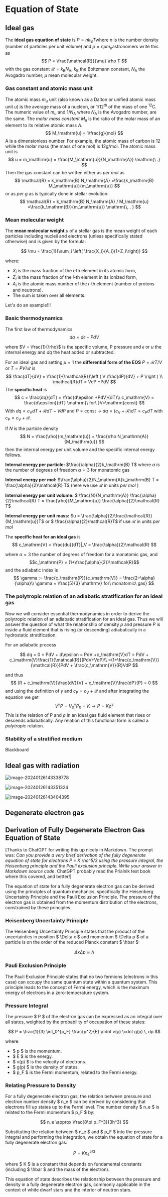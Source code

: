 # Equation of State

## Ideal gas

The **ideal gas equation of state** is $P = n k_\mathrm{B} T$​ where $n$ is the number density (number of particles per unit volume) and $\rho = n \mu m_\mathrm{u}$​ astronomers write this as  
$$
P = \frac{\mathcal{R}}{\mu} \rho T
$$
with the gas constant $\mathcal{R} = k_\mathrm{B} N_\mathrm{A}$, $k_\mathrm{B}$ the Boltzmann constant,  $N_\mathrm{A}$ the Avogadro number, $\mu$​ mean molecular weight.

### Gas constant and atomic mass unit

The atomic mass $m_\mathrm{u}$ unit (also known as a Dalton or unified atomic mass unit $u$) is the average mass of a nucleon, or $1/12^\mathrm{th}$ of the mass of one $\mathrm{^{12}C}$. The numeric value of  $m_\mathrm{u}$ and $1/N_\mathrm{A}$ where $N_\mathrm{A}$ is the Avogadro number, are the same. The _molar mass constant_ $M_\mathrm{u}$ is the ratio of the molar mass of an element to its relative atomic mass $A$. 
$$
M_\mathrm{u} = 1\frac{g}{mol} 
$$
A is a dimensionless number. For example, the atomic mass of carbon is 12 while the molar mass (the mass of one mol) is $12 \mathrm{g/mol}$. The atomic mass unit is
$$
u = m_\mathrm{u} = \frac{M_\mathrm{u}}{N_\mathrm{A}} \mathrm{\ .}
$$
Then the gas constant can be written either as _per mol_ as  
$$
\mathcal{R} = k_\mathrm{B} N_\mathrm{A} =\frac{k_\mathrm{B}  M_\mathrm{u}}{m_\mathrm{u}}
$$
or as _per g_ as is typically done in stellar evolution: 
$$
\mathcal{R} = k_\mathrm{B} N_\mathrm{A} / M_\mathrm{u}  =\frac{k_\mathrm{B}}{m_\mathrm{u}} \mathrm{\, . }
$$

### Mean molecular weight

The **mean molecular weight** $\mu$ of a stellar gas is the mean weight of each particles including nucleii and electrons (unless specifically stated otherwise) and is given by the formula:

$$
\mu = \frac{1}{\sum_i \left( \frac{X_i}{A_i}(1+Z_i\right)}
$$

where:
-  $X_i$ is the mass fraction of the $i$-th element in its atomic form,
-  $Z_i$ is the mass fraction of the $i$-th element in its ionized form,
- $A_i$ is the atomic mass number of the $i$-th element (number of protons and neutrons).
-  The sum is taken over all elements.

Let's do an example!!!

### Basic thermodynamics 

The first law of thermodynamics
$$
dq = d\epsilon + PdV
$$

where $V = \frac{1}{\rho}$ is the specific volume, P pressure and $\epsilon$ or $u$ the internal energy and $dq$​ the heat added or subtracted. 

For an ideal gas and setting $\mu = 1$ the **differential form of the EOS** $P = \mathcal{R} T / V$ or $T = P V /\mathcal{R}$ is 
$$
\frac{dT}{dV} = \frac{1}{\mathcal{R}}\left ( V \frac{dP}{dV} + P \right ) \\
\mathcal{R}dT = VdP +PdV
$$
The **specific heat** is 
$$
c = \frac{dq}{dT} = \frac{d\epsilon +PdV}{dT}\\
c_\mathrm{V} = \frac{d\epsilon}{dT} \mathrm{\ for\ }V=\mathrm{const}
$$
With $dq = c_\mathrm{V}dT + \mathcal{R}dT - VdP$ and $P=\mathrm{const}$ $\rightarrow$ $dq = (c_\mathrm{V} + \mathcal{R})dT = c_\mathrm{P}dT$ with $c_\mathrm{P} = c_\mathrm{V} + \mathcal{R}$​.



If $N$ is the particle density 
$$
N = \frac{\rho}{m_\mathrm{u}} = \frac{\rho N_\mathrm{A}}{M_\mathrm{u}}
$$
then the internal energy per unit volume and the specific internal energy follows. 

**Internal energy per particle:** $\frac{\alpha}{2}k_\mathrm{B} T$ where $\alpha$ is the number of degrees of freedom $\alpha=3$ for monatomic gas

**Internal energy per mol:** $\frac{\alpha}{2}N_\mathrm{A}k_\mathrm{B} T = \frac{\alpha}{2}\mathcal{R} T$ (here we use $\mathcal{R}$ in units _per mol_ )

**Internal energy per unit volume:** $ \frac{N}{N_\mathrm{A}}  \frac{\alpha}{2}\mathcal{R} T = \frac{\rho}{M_\mathrm{u}} \frac{\alpha}{2}\mathcal{R} T$

**Internal energy per unit mass:** $u =  \frac{\alpha}{2}\frac{\mathcal{R}}{M_\mathrm{u}}T$ or $ \frac{\alpha}{2}\mathcal{R}T$ if  use $\mathcal{R}$ in units _per mol_ 



The **specific heat for an ideal gas** is
$$
c_\mathrm{V} = \frac{du}{dT}|_V = \frac{\alpha}{2}\mathcal{R}
$$

where $\alpha = 3$ the number of degrees of freedom for a monatomic gas, and $$c_\mathrm{P} = (1+\frac{\alpha}{2})\mathcal{R}$$ and the adiabatic index is
$$
\gamma := \frac{c_\mathrm{P}}{c_\mathrm{V}} = \frac{2+\alpha}{\alpha}\\
\gamma = \frac{5}{3} \mathrm{\ for\ monatomic\ gas}
$$

### The polytropic relation of an adiabatic stratification for an ideal gas

Now we will consider essential thermodynamics in order to derive the polytropic relation of an adiabatic stratification for an ideal gas. Thus we will answer the question of what the relationship
of density $\rho$ and pressure $P$ is inside a fluid element that is rising (or descending) adiabatically in a hydrostatic stratification.

For an adiabatic process 

$$
dq = 0 = PdV + d\epsilon = PdV +c_\mathrm{V}dT = PdV + c_\mathrm{V}\frac{1}{\mathcal{R}}(PdV+VdP)\\
=(1+\frac{c_\mathrm{V}}{\mathcal{R}})PdV + \frac{c_\mathrm{V}}{R}VdP
$$

and thus
$$
(R + c_\mathrm{V})\frac{dV}{V} + c_\mathrm{V}\frac{dP}{P} = 0
$$
and using the definition of $\gamma$ and  $c_\mathrm{P} = c_\mathrm{V} + \mathcal{R}$ and after integrating the equation we get
$$
V^\gamma P = V_0^\gamma P_0 = K \rightarrow P = K \rho^\gamma
$$
This is the relation of P and $\rho$​ in an ideal gas fluid element that rises or descends adiabatically. Any relation of this functional form is called a _polytropic_ relation.

### Stability of a stratified medium

Blackboard



## Ideal gas with radiation

![image-20240126143338778](5.Equation_of_state.assets/image-20240126143338778.png)

![image-20240126143351324](5.Equation_of_state.assets/image-20240126143351324.png)

![image-20240126143404395](5.Equation_of_state.assets/image-20240126143404395.png)

## Degenerate electron gas

## Derivation of Fully Degenerate Electron Gas Equation of State

[Thanks to ChatGPT for writing this up nicely in Markdown. The prompt was: _Can you provide a very brief derivation of the fully degenerate equation of state for electrons P = K rho^5/3 using the pressure integral, the Heisenberg principle and the Pauli exclusion principle. Write your answer in Markdown source code_. ChatGPT probably read the Prialnik text book where this covered, and better!]

The equation of state for a fully degenerate electron gas can be derived using the principles of quantum mechanics, specifically the Heisenberg Uncertainty Principle and the Pauli Exclusion Principle. The pressure of the electron gas is obtained from the momentum distribution of the electrons, constrained by these principles.

### Heisenberg Uncertainty Principle

The Heisenberg Uncertainty Principle states that the product of the uncertainties in position $ \Delta x $ and momentum $ \Delta p $ of a particle is on the order of the reduced Planck constant $ \hbar $:

$$
\Delta x \Delta p \approx \hbar
$$

### Pauli Exclusion Principle

The Pauli Exclusion Principle states that no two fermions (electrons in this case) can occupy the same quantum state within a quantum system. This principle leads to the concept of Fermi energy, which is the maximum energy of electrons in a zero-temperature system.

### Pressure Integral

The pressure $ P $ of the electron gas can be expressed as an integral over all states, weighted by the probability of occupation of these states:

$$
P = \frac{1}{3} \int_0^{p_F} \frac{p^2}{E} \cdot v(p) \cdot g(p) \, dp
$$

where:
- $ p $ is the momentum.
- $ E $ is the energy.
- $ v(p) $ is the velocity of electrons.
- $ g(p) $ is the density of states.
- $ p_F $ is the Fermi momentum, related to the Fermi energy.

### Relating Pressure to Density

For a fully degenerate electron gas, the relation between pressure and electron number density $ n_e $ can be derived by considering that electrons fill up states up to the Fermi level. The number density $ n_e $ is related to the Fermi momentum $ p_F $ by:

$$
n_e \approx \frac{8\pi p_F^3}{3h^3}
$$

Substituting the relation between $ n_e $ and $ p_F $ into the pressure integral and performing the integration, we obtain the equation of state for a fully degenerate electron gas:

$$
P = K n_e^{5/3}
$$

where $ K $ is a constant that depends on fundamental constants (including $ \hbar $ and the mass of the electron).

This equation of state describes the relationship between the pressure and density in a fully degenerate electron gas, commonly applicable in the context of white dwarf stars and the interior of neutron stars.
